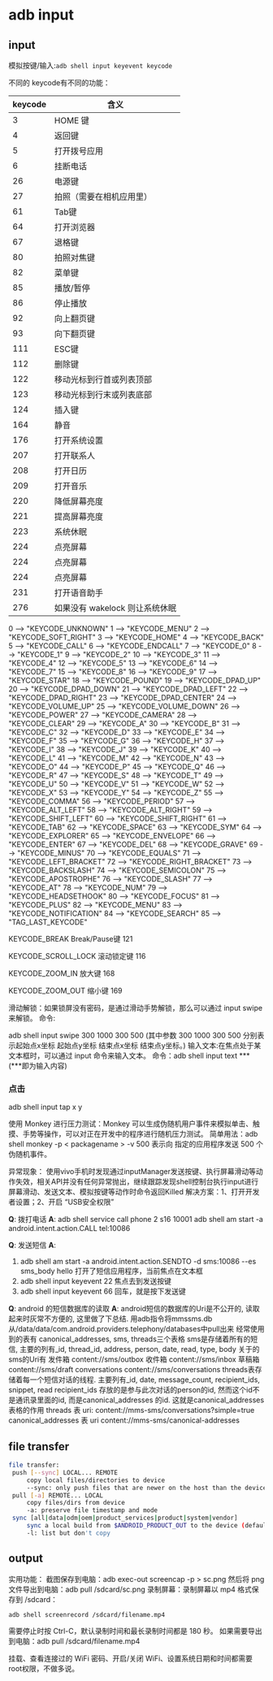 
# adb input


## input

模拟按键/输入:`adb shell input keyevent keycode `

不同的 keycode有不同的功能：



| keycode | 含义                           |
| ------- | ------------------------------ |
| 3       | HOME 键                        |
| 4       | 返回键                         |
| 5       | 打开拨号应用                   |
| 6       | 挂断电话                       |
| 26      | 电源键                         |
| 27      | 拍照（需要在相机应用里）       |
| 61      | Tab键                          |
| 64      | 打开浏览器                     |
| 67      | 退格键                         |
| 80      | 拍照对焦键                     |
| 82      | 菜单键                         |
| 85      | 播放/暂停                      |
| 86      | 停止播放                       |
| 92      | 向上翻页键                     |
| 93      | 向下翻页键                     |
| 111     | ESC键                          |
| 112     | 删除键                         |
| 122     | 移动光标到行首或列表顶部       |
| 123     | 移动光标到行末或列表底部       |
| 124     | 插入键                         |
| 164     | 静音                           |
| 176     | 打开系统设置                   |
| 207     | 打开联系人                     |
| 208     | 打开日历                       |
| 209     | 打开音乐                       |
| 220     | 降低屏幕亮度                   |
| 221     | 提高屏幕亮度                   |
| 223     | 系统休眠                       |
| 224     | 点亮屏幕                       |
| 224     | 点亮屏幕                       |
| 224     | 点亮屏幕                       |
| 231     | 打开语音助手                   |
| 276     | 如果没有 wakelock 则让系统休眠 |

0 --> "KEYCODE_UNKNOWN"
1 --> "KEYCODE_MENU"
2 --> "KEYCODE_SOFT_RIGHT"
3 --> "KEYCODE_HOME"
4 --> "KEYCODE_BACK"
5 --> "KEYCODE_CALL"
6 --> "KEYCODE_ENDCALL"
7 --> "KEYCODE_0"
8 --> "KEYCODE_1"
9 --> "KEYCODE_2"
10 --> "KEYCODE_3"
11 --> "KEYCODE_4"
12 --> "KEYCODE_5"
13 --> "KEYCODE_6"
14 --> "KEYCODE_7"
15 --> "KEYCODE_8"
16 --> "KEYCODE_9"
17 --> "KEYCODE_STAR"
18 --> "KEYCODE_POUND"
19 --> "KEYCODE_DPAD_UP"
20 --> "KEYCODE_DPAD_DOWN"
21 --> "KEYCODE_DPAD_LEFT"
22 --> "KEYCODE_DPAD_RIGHT"
23 --> "KEYCODE_DPAD_CENTER"
24 --> "KEYCODE_VOLUME_UP"
25 --> "KEYCODE_VOLUME_DOWN"
26 --> "KEYCODE_POWER"
27 --> "KEYCODE_CAMERA"
28 --> "KEYCODE_CLEAR"
29 --> "KEYCODE_A"
30 --> "KEYCODE_B"
31 --> "KEYCODE_C"
32 --> "KEYCODE_D"
33 --> "KEYCODE_E"
34 --> "KEYCODE_F"
35 --> "KEYCODE_G"
36 --> "KEYCODE_H"
37 --> "KEYCODE_I"
38 --> "KEYCODE_J"
39 --> "KEYCODE_K"
40 --> "KEYCODE_L"
41 --> "KEYCODE_M"
42 --> "KEYCODE_N"
43 --> "KEYCODE_O"
44 --> "KEYCODE_P"
45 --> "KEYCODE_Q"
46 --> "KEYCODE_R"
47 --> "KEYCODE_S"
48 --> "KEYCODE_T"
49 --> "KEYCODE_U"
50 --> "KEYCODE_V"
51 --> "KEYCODE_W"
52 --> "KEYCODE_X"
53 --> "KEYCODE_Y"
54 --> "KEYCODE_Z"
55 --> "KEYCODE_COMMA"
56 --> "KEYCODE_PERIOD"
57 --> "KEYCODE_ALT_LEFT"
58 --> "KEYCODE_ALT_RIGHT"
59 --> "KEYCODE_SHIFT_LEFT"
60 --> "KEYCODE_SHIFT_RIGHT"
61 --> "KEYCODE_TAB"
62 --> "KEYCODE_SPACE"
63 --> "KEYCODE_SYM"
64 --> "KEYCODE_EXPLORER"
65 --> "KEYCODE_ENVELOPE"
66 --> "KEYCODE_ENTER"
67 --> "KEYCODE_DEL"
68 --> "KEYCODE_GRAVE"
69 --> "KEYCODE_MINUS"
70 --> "KEYCODE_EQUALS"
71 --> "KEYCODE_LEFT_BRACKET"
72 --> "KEYCODE_RIGHT_BRACKET"
73 --> "KEYCODE_BACKSLASH"
74 --> "KEYCODE_SEMICOLON"
75 --> "KEYCODE_APOSTROPHE"
76 --> "KEYCODE_SLASH"
77 --> "KEYCODE_AT"
78 --> "KEYCODE_NUM"
79 --> "KEYCODE_HEADSETHOOK"
80 --> "KEYCODE_FOCUS"
81 --> "KEYCODE_PLUS"
82 --> "KEYCODE_MENU"
83 --> "KEYCODE_NOTIFICATION"
84 --> "KEYCODE_SEARCH"
85 --> "TAG_LAST_KEYCODE"

KEYCODE_BREAK
Break/Pause键
121

KEYCODE_SCROLL_LOCK
滚动锁定键
116

KEYCODE_ZOOM_IN
放大键
168

KEYCODE_ZOOM_OUT
缩小键
169



滑动解锁：如果锁屏没有密码，是通过滑动手势解锁，那么可以通过 input swipe 来解锁。
命令:

adb shell input swipe 300 1000 300 500
(其中参数 300 1000 300 500 分别表示起始点x坐标 起始点y坐标 结束点x坐标 结束点y坐标。)
输入文本:在焦点处于某文本框时，可以通过 input 命令来输入文本。
命令：adb shell input text *** (***即为输入内容)

### 点击

adb shell input tap x y

使用 Monkey 进行压力测试：Monkey 可以生成伪随机用户事件来模拟单击、触摸、手势等操作，可以对正在开发中的程序进行随机压力测试。
简单用法：adb shell monkey -p < packagename > -v 500 表示向 指定的应用程序发送 500 个伪随机事件。



异常现象： 使用vivo手机时发现通过inputManager发送按键、执行屏幕滑动等动作失效，相关API并没有任何异常抛出，继续跟踪发现shell控制台执行input进行屏幕滑动、发送文本、模拟按键等动作时命令返回Killed
解决方案：1、打开开发者设置；2、开启 “USB安全权限”


**Q**: 拨打电话
**A**: 
adb shell service call phone 2 s16 10001
adb shell am start -a android.intent.action.CALL tel:10086


**Q**: 发送短信
**A**: 
1. adb shell am start -a android.intent.action.SENDTO -d sms:10086 --es sms_body  hello  打开了短信应用程序，当前焦点在文本框
2. adb shell input keyevent 22  焦点去到发送按键
3. adb shell input keyevent 66  回车，就是按下发送键



**Q**: android 的短信数据库的读取
**A**: 
android短信的数据库的Uri是不公开的, 读取起来时灰常不方便的, 这里做了下总结. 
用adb指令将mmssms.db从/data/data/com.android.providers.telephony/databases中pull出来
经常使用到的表有
canonical_addresses, sms, threads三个表格
sms是存储着所有的短信, 主要的列有_id, thread_id, address, person, date, read, type, body 
关于的sms的Uri有
发件箱 content://sms/outbox
收件箱 content://sms/inbox
草稿箱 content://sms/draft
conversations content://sms/conversations
threads表存储着每一个短信对话的线程. 主要列有_id, date, message_count, recipient_ids, snippet, read
recipient_ids 存放的是参与此次对话的person的id, 然而这个id不是通讯录里面的id, 而是canonical_addresses 的id. 这就是canonical_addresses 表格的作用
threads 表 uri: content://mms-sms/conversations?simple=true
canonical_addresses 表 uri content://mms-sms/canonical-addresses

## file transfer

``` bash
file transfer:
 push [--sync] LOCAL... REMOTE
     copy local files/directories to device
     --sync: only push files that are newer on the host than the device
 pull [-a] REMOTE... LOCAL
     copy files/dirs from device
     -a: preserve file timestamp and mode
 sync [all|data|odm|oem|product_services|product|system|vendor]
     sync a local build from $ANDROID_PRODUCT_OUT to the device (default all)
     -l: list but don't copy

```
##  output

实用功能：
截图保存到电脑：adb exec-out screencap -p > sc.png
然后将 png 文件导出到电脑：adb pull /sdcard/sc.png
录制屏幕：录制屏幕以 mp4 格式保存到 /sdcard：

`adb shell screenrecord /sdcard/filename.mp4`

 需要停止时按 Ctrl-C，默认录制时间和最长录制时间都是 180 秒。
如果需要导出到电脑：adb pull /sdcard/filename.mp4

挂载、查看连接过的 WiFi 密码、开启/关闭 WiFi、设置系统日期和时间都需要root权限，不做多说。



